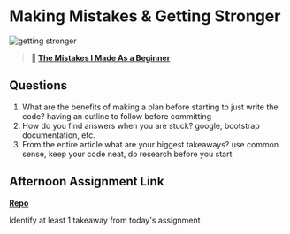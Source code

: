 # Making Mistakes & Getting Stronger

![getting stronger](https://bcw.blob.core.windows.net/public/img/lesson-images/js-bootcamp-logo.jpg)

> **📖 [The Mistakes I Made As a Beginner](https://codeworksacademy.com/fs-student-guide/resources/wk2/06-Coding-Mistakes)**

## Questions

1. What are the benefits of making a plan before starting to just write the code?
having an outline to follow before committing
2. How do you find answers when you are stuck?
google, bootstrap documentation, etc.
3. From the entire article what are your biggest takeaways?
use common sense, keep your code neat, do research before you start

## Afternoon Assignment Link

**[Repo](https://github.com/TobyComon/BossFight)**

Identify at least 1 takeaway from today's assignment

